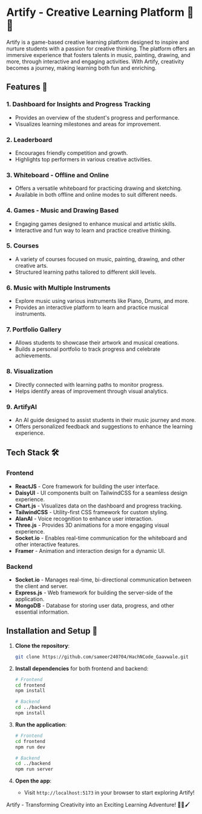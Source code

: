 # Artify - Creative Learning Platform 🎨🎶

Artify is a game-based creative learning platform designed to inspire and nurture students with a passion for creative thinking. The platform offers an immersive experience that fosters talents in music, painting, drawing, and more, through interactive and engaging activities. With Artify, creativity becomes a journey, making learning both fun and enriching.

## Features 🌟

### 1. **Dashboard for Insights and Progress Tracking**
- Provides an overview of the student's progress and performance.
- Visualizes learning milestones and areas for improvement.

### 2. **Leaderboard**
- Encourages friendly competition and growth.
- Highlights top performers in various creative activities.

### 3. **Whiteboard - Offline and Online**
- Offers a versatile whiteboard for practicing drawing and sketching.
- Available in both offline and online modes to suit different needs.

### 4. **Games - Music and Drawing Based**
- Engaging games designed to enhance musical and artistic skills.
- Interactive and fun way to learn and practice creative thinking.

### 5. **Courses**
- A variety of courses focused on music, painting, drawing, and other creative arts.
- Structured learning paths tailored to different skill levels.

### 6. **Music with Multiple Instruments**
- Explore music using various instruments like Piano, Drums, and more.
- Provides an interactive platform to learn and practice musical instruments.

### 7. **Portfolio Gallery**
- Allows students to showcase their artwork and musical creations.
- Builds a personal portfolio to track progress and celebrate achievements.

### 8. **Visualization**
- Directly connected with learning paths to monitor progress.
- Helps identify areas of improvement through visual analytics.

### 9. **ArtifyAI**
- An AI guide designed to assist students in their music journey and more.
- Offers personalized feedback and suggestions to enhance the learning experience.

## Tech Stack 🛠️

### Frontend
- **ReactJS** - Core framework for building the user interface.
- **DaisyUI** - UI components built on TailwindCSS for a seamless design experience.
- **Chart.js** - Visualizes data on the dashboard and progress tracking.
- **TailwindCSS** - Utility-first CSS framework for custom styling.
- **AlanAI** - Voice recognition to enhance user interaction.
- **Three.js** - Provides 3D animations for a more engaging visual experience.
- **Socket.io** - Enables real-time communication for the whiteboard and other interactive features.
- **Framer** - Animation and interaction design for a dynamic UI.

### Backend
- **Socket.io** - Manages real-time, bi-directional communication between the client and server.
- **Express.js** - Web framework for building the server-side of the application.
- **MongoDB** - Database for storing user data, progress, and other essential information.

## Installation and Setup 🚀

1. **Clone the repository**:
    ```bash
    git clone https://github.com/sameer240704/HachNCode_Gaavwale.git
    ```

2. **Install dependencies** for both frontend and backend:
    ```bash
    # Frontend
    cd frontend
    npm install

    # Backend
    cd ../backend
    npm install
    ```

3. **Run the application**:
    ```bash
    # Frontend
    cd frontend
    npm run dev

    # Backend
    cd ../backend
    npm run server
    ```

4. **Open the app**:
    - Visit `http://localhost:5173` in your browser to start exploring Artify!


Artify - Transforming Creativity into an Exciting Learning Adventure! 🎨🎶🖌️
